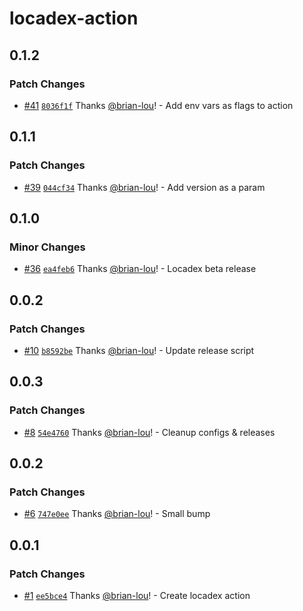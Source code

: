 # locadex-action

## 0.1.2

### Patch Changes

- [#41](https://github.com/generaltranslation/locadex/pull/41) [`8036f1f`](https://github.com/generaltranslation/locadex/commit/8036f1ff2ce4c9585d7403ba938c46db0b85d6e2) Thanks [@brian-lou](https://github.com/brian-lou)! - Add env vars as flags to action

## 0.1.1

### Patch Changes

- [#39](https://github.com/generaltranslation/locadex/pull/39) [`044cf34`](https://github.com/generaltranslation/locadex/commit/044cf34d95996173143c75e9353a575ed9f7a394) Thanks [@brian-lou](https://github.com/brian-lou)! - Add version as a param

## 0.1.0

### Minor Changes

- [#36](https://github.com/generaltranslation/locadex/pull/36) [`ea4feb6`](https://github.com/generaltranslation/locadex/commit/ea4feb69992a48ea7500ff7ab65981a5f00b47a2) Thanks [@brian-lou](https://github.com/brian-lou)! - Locadex beta release

## 0.0.2

### Patch Changes

- [#10](https://github.com/generaltranslation/locadex/pull/10) [`b8592be`](https://github.com/generaltranslation/locadex/commit/b8592bea5c142b200273c73b63800fad15e349cc) Thanks [@brian-lou](https://github.com/brian-lou)! - Update release script

## 0.0.3

### Patch Changes

- [#8](https://github.com/generaltranslation/locadex/pull/8) [`54e4760`](https://github.com/generaltranslation/locadex/commit/54e47600ac7b156c2c4d74668fefaaf40ae056b6) Thanks [@brian-lou](https://github.com/brian-lou)! - Cleanup configs & releases

## 0.0.2

### Patch Changes

- [#6](https://github.com/generaltranslation/locadex/pull/6) [`747e0ee`](https://github.com/generaltranslation/locadex/commit/747e0ee80fed9941fd19ef8ca0b04fe14b02f264) Thanks [@brian-lou](https://github.com/brian-lou)! - Small bump

## 0.0.1

### Patch Changes

- [#1](https://github.com/generaltranslation/locadex/pull/1) [`ee5bce4`](https://github.com/generaltranslation/locadex/commit/ee5bce4b6c4b87cd6c245b06681ff98c9ef6798b) Thanks [@brian-lou](https://github.com/brian-lou)! - Create locadex action

